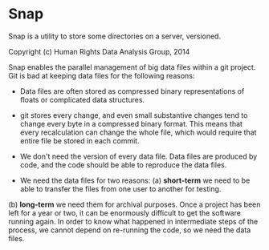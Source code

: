 # Snap

Snap is a utility to store some directories on a server, versioned.

Copyright (c) Human Rights Data Analysis Group, 2014

Snap enables the parallel management of big data files within a git
project. Git is bad at keeping data files for the following reasons:

* Data files are often stored as compressed binary representations of floats or complicated data structures.

* git stores every change, and even small substantive changes tend to change every byte in a compressed binary format. This means that every recalculation can change the whole file, which would require that entire file be stored in each commit.

* We don't need the version of every data file. Data files are produced by code, and the code should be able to reproduce the data files.

* We need the data files for two reasons: (a) **short-term** we need to be able to transfer the files from one user to another for testing.

(b) **long-term** we need them for archival purposes. Once a project has been left for a year or two, it can be enormously difficult to get the software running again. In order to know what happened in intermediate steps of the process, we cannot depend on re-running the code, so we need the data files.
